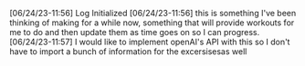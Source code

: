 [06/24/23-11:56] Log Initialized
[06/24/23-11:56] this is something I've been thinking of making for a while now, something that will provide workouts for me to do and then update them as time goes on so I can progress.
[06/24/23-11:57] I would like to implement openAI's API with this so I don't have to import a bunch of information for the excersisesas well
